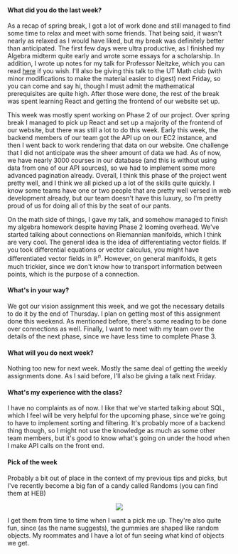 #### What did you do the last week?

As a recap of spring break, I got a lot of work done and still managed
to find some time to relax and meet with some friends. That being said,
it wasn't nearly as relaxed as I would have liked, but my break was definitely
better than anticipated. The first few days were ultra productive, as I
finished my Algebra midterm quite early and wrote some essays for a scholarship.
In addition, I wrote up notes for my talk for Professor Neitzke, which
you can read [here](../files/laplacian.pdf) if you wish. I'll also be giving
this talk to the UT Math club (with minor modifications to make the material
easier to digest) next Friday, so you can come and say hi, though I must admit
the mathematical prerequisites are quite high. After those were done,
the rest of the break was spent learning React and getting the frontend of
our website set up.

This week was mostly spent working on Phase 2 of our project. Over spring break
I managed to pick up React and set up a majority of the frontend of our website,
but there was still a lot to do this week. Early this week, the backend members
of our team got the API up on our EC2 instance, and then I went back to work
rendering that data on our website. One challenge that I did not anticipate
was the sheer amount of data we had. As of now, we have nearly 3000 courses
in our database (and this is without using data from one of our API sources),
so we had to implement some more advanced pagination already. Overall, I think
this phase of the project went pretty well, and I think we all picked up
a lot of the skills quite quickly. I know some teams have one or two people
that are pretty well versed in web development already, but our team doesn't have
this luxury, so I'm pretty proud of us for doing all of this by the seat of our
pants.

On the math side of things, I gave my talk, and somehow managed to finish
my algebra homework despite having Phase 2 looming overhead. We've started
talking about connections on Riemannian manifolds, which I think are very cool.
The general idea is the idea of differentiating vector fields. If you took
differential equations or vector calculus, you might have differentiated vector
fields in $\mathbb{R}^n$. However, on general manifolds, it gets much trickier,
since we don't know how to transport information between points, which is the
purpose of a connection.

#### What's in your way?

We got our vision assignment this week, and we got the necessary details to do
it by the end of Thursday. I plan on getting most of this assignment done this
weekend. As mentioned before, there's some reading to be done over connections as
well. Finally, I want to meet with my team over the details of the next phase,
since we have less time to complete Phase 3.

#### What will you do next week?

Nothing too new for next week. Mostly the same deal of getting the weekly
assignments done. As I said before, I'll also be giving a talk next Friday.

#### What's my experience with the class?

I have no complaints as of now. I like that we've started talking about SQL,
which I feel will be very helpful for the upcoming phase, since we're going
to have to implement sorting and filtering. It's probably more of a backend thing
though, so I might not use the knowledge as much as some other team members,
but it's good to know what's going on under the hood when I make API calls on
the front end.

#### Pick of the week

Probably a bit out of place in the context of my previous tips and picks,
but I've recently become a big fan of a candy called Randoms (you can find them
at HEB)

<div align="center">
<img src="https://images-na.ssl-images-amazon.com/images/I/41%2BJRBXk4xL._AC_UL160_SR160,160_.jpg"/>
</div>

I get them from time to time when I want a pick me up. They're also quite fun,
since (as the name suggests), the gummies are shaped like random objects.
My roommates and I have a lot of fun seeing what kind of objects we get.
